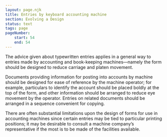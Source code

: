 ```yaml
---
layout: page.njk
title: Entries by keyboard accounting machine
section: Evolving a Design
status: text
tags: page
pageNumber:
    start: 54
    end: 54
---
```


The advice given about typewritten entries applies in a general way to entries made by accounting and book-keeping machines—namely the form should be designed to reduce carriage and platen movement.

Documents providing information for posting into accounts by machine should be designed for ease of reference by the machine operator; for example, particulars to identify the account should be placed boldly at the top of the form, and other information should be arranged to reduce eye movement by the operator. Entries on related documents should be arranged in a sequence convenient for copying.

There are often substantial limitations upon the design of forms for use in accounting machines since certain entries may be tied to particular printing positions; it may be desirable to consult a machine company’s representative if the most is to be made of the facilities available.
